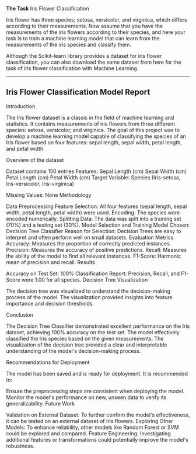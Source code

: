 **The Task**
Iris Flower Classification

Iris flower has three species; setosa, versicolor, and virginica, which differs according to their
measurements. Now assume that you have the measurements of the iris flowers according to
their species, and here your task is to train a machine learning model that can learn from the measurements of the iris species and classify them.

Although the Scikit-learn library provides a dataset for iris flower classification, you can also download the same dataset from here for the task of iris flower classification with Machine Learning. 

******


## Iris Flower Classification Model Report

Introduction

<p>The Iris flower dataset is a classic in the field of machine learning and statistics. It contains measurements of iris flowers from three different species: setosa, versicolor, and virginica. The goal of this project was to develop a machine learning model capable of classifying the species of an Iris flower based on four features: sepal length, sepal width, petal length, and petal width.</p>

<bold>Overview of the dataset</bold>

Dataset contains 150 entries
Features:
Sepal Length (cm)
Sepal Width (cm)
Petal Length (cm)
Petal Width (cm)
Target Variable: Species (Iris-setosa, Iris-versicolor, Iris-virginica)

Missing Values: None
Methodology

Data Preprocessing
Feature Selection: All four features (sepal length, sepal width, petal length, petal width) were used.
Encoding: The species were encoded numerically.
Splitting Data: The data was split into a training set (70%) and a testing set (30%).
Model Selection and Training
Model Chosen: Decision Tree Classifier
Reason for Selection: Decision Trees are easy to interpret and often perform well on small datasets.
Evaluation Metrics
Accuracy: Measures the proportion of correctly predicted instances.
Precision: Measures the accuracy of positive predictions.
Recall: Measures the ability of the model to find all relevant instances.
F1-Score: Harmonic mean of precision and recall.
Results

Accuracy on Test Set: 100%
Classification Report:
Precision, Recall, and F1-Score were 1.00 for all species.
Decision Tree Visualization

The decision tree was visualized to understand the decision-making process of the model. The visualization provided insights into feature importance and decision thresholds.

Conclusion

The Decision Tree Classifier demonstrated excellent performance on the Iris dataset, achieving 100% accuracy on the test set. The model effectively classified the Iris species based on the given measurements. The visualization of the decision tree provided a clear and interpretable understanding of the model's decision-making process.

Recommendations for Deployment

The model has been saved and is ready for deployment. It is recommended to:

Ensure the preprocessing steps are consistent when deploying the model.
Monitor the model's performance on new, unseen data to verify its generalizability.
Future Work

Validation on External Dataset: To further confirm the model's effectiveness, it can be tested on an external dataset of Iris flowers.
Exploring Other Models: To enhance reliability, other models like Random Forest or SVM could be explored and compared.
Feature Engineering: Investigating additional features or transformations could potentially improve the model's robustness.